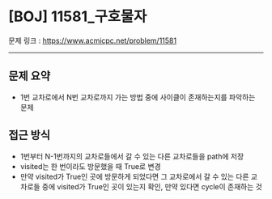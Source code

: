 # [BOJ] 11581_구호물자

문제 링크 : https://www.acmicpc.net/problem/11581

------------------
## 문제 요약
  - 1번 교차로에서 N번 교차로까지 가는 방법 중에 사이클이 존재하는지를 파악하는 문제

## 접근 방식
  - 1번부터 N-1번까지의 교차로들에서 갈 수 있는 다른 교차로들을 path에 저장
  - visited는 한 번이라도 방문했을 때 True로 변경
  - 만약 visited가 True인 곳에 방문하게 되었다면 그 교차로에서 갈 수 있는 다른 교차로들 중에 visited가 True인 곳이 있는지 확인, 만약 있다면 cycle이 존재하는 것

